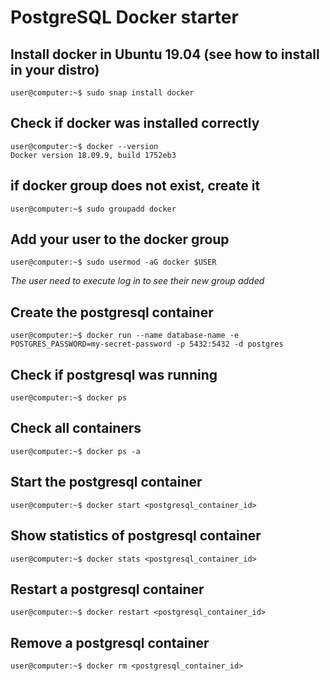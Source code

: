 # PostgreSQL Docker starter

## Install docker in Ubuntu 19.04 (see how to install in your distro)
```
user@computer:~$ sudo snap install docker
```

## Check if docker was installed correctly
```
user@computer:~$ docker --version
Docker version 18.09.9, build 1752eb3
```

## if docker group does not exist, create it
```
user@computer:~$ sudo groupadd docker
```

## Add your user to the docker group
```
user@computer:~$ sudo usermod -aG docker $USER
```
*The user need to execute log in to see their new group added*

## Create the postgresql container
```
user@computer:~$ docker run --name database-name -e POSTGRES_PASSWORD=my-secret-password -p 5432:5432 -d postgres
```

## Check if postgresql was running
```
user@computer:~$ docker ps
```

## Check all containers 
```
user@computer:~$ docker ps -a
```

## Start the postgresql container
```
user@computer:~$ docker start <postgresql_container_id>
```

## Show statistics of postgresql container
```
user@computer:~$ docker stats <postgresql_container_id>
```

## Restart a postgresql container
```
user@computer:~$ docker restart <postgresql_container_id>
```

## Remove a postgresql container
```
user@computer:~$ docker rm <postgresql_container_id>
```

